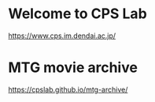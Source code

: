 # Welcome to CPS Lab

https://www.cps.im.dendai.ac.jp/

# MTG movie archive
https://cpslab.github.io/mtg-archive/
